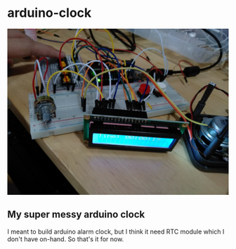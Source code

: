 # arduino-clock

![arduino keyboard](pics/board.jpg)

## My super messy arduino clock

I meant to build arduino alarm clock, but I think it need RTC module which I don't have on-hand.
So that's it for now.
